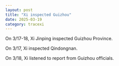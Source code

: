 ```yaml
---
layout: post
title: "Xi inspected Guizhou"
date: 2025-03-19
category: tracexi
---
```


On 3/17-18, Xi Jinping inspected Guizhou Province.

On 3/17, Xi inspected Qindongnan. 

On 3/18, Xi listened to report from Guizhou officials.